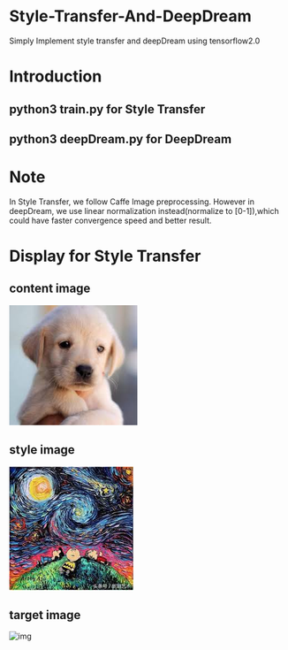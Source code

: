 # Style-Transfer-And-DeepDream
Simply Implement style transfer and deepDream using tensorflow2.0
# Introduction
## python3 train.py for Style Transfer
## python3 deepDream.py for DeepDream
# Note
In Style Transfer, we follow Caffe Image preprocessing. However in deepDream, we use linear normalization instead(normalize to [0-1]),which could have faster convergence speed and better result.
# Display for Style Transfer
## content image
![img](https://github.com/lovekittynine/Style-Transfer-And-DeepDream/blob/master/dog.jpg)
## style image
![img](https://github.com/lovekittynine/Style-Transfer-And-DeepDream/blob/master/style.jpg)
## target image
![img]()
